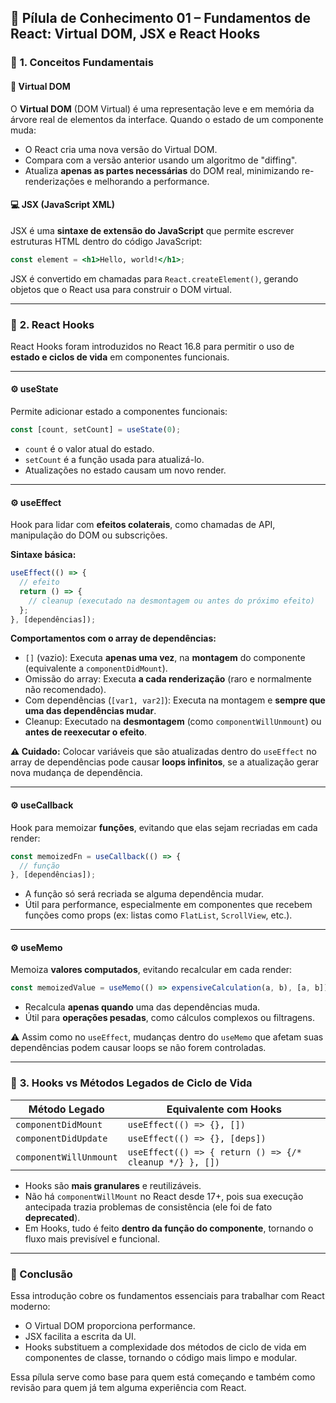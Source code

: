 ## 📘 **Pílula de Conhecimento 01 – Fundamentos de React: Virtual DOM, JSX e React Hooks**

### 🔹 **1. Conceitos Fundamentais**

#### 🧠 Virtual DOM

O **Virtual DOM** (DOM Virtual) é uma representação leve e em memória da árvore real de elementos da interface. Quando o estado de um componente muda:

* O React cria uma nova versão do Virtual DOM.
* Compara com a versão anterior usando um algoritmo de "diffing".
* Atualiza **apenas as partes necessárias** do DOM real, minimizando re-renderizações e melhorando a performance.

#### 💻 JSX (JavaScript XML)

JSX é uma **sintaxe de extensão do JavaScript** que permite escrever estruturas HTML dentro do código JavaScript:

```jsx
const element = <h1>Hello, world!</h1>;
```

JSX é convertido em chamadas para `React.createElement()`, gerando objetos que o React usa para construir o DOM virtual.

---

### 🔹 **2. React Hooks**

React Hooks foram introduzidos no React 16.8 para permitir o uso de **estado e ciclos de vida** em componentes funcionais.

---

#### ⚙️ useState

Permite adicionar estado a componentes funcionais:

```jsx
const [count, setCount] = useState(0);
```

* `count` é o valor atual do estado.
* `setCount` é a função usada para atualizá-lo.
* Atualizações no estado causam um novo render.

---

#### ⚙️ useEffect

Hook para lidar com **efeitos colaterais**, como chamadas de API, manipulação do DOM ou subscrições.

**Sintaxe básica:**

```jsx
useEffect(() => {
  // efeito
  return () => {
    // cleanup (executado na desmontagem ou antes do próximo efeito)
  };
}, [dependências]);
```

**Comportamentos com o array de dependências:**

* `[]` (vazio): Executa **apenas uma vez**, na **montagem** do componente (equivalente a `componentDidMount`).
* Omissão do array: Executa **a cada renderização** (raro e normalmente não recomendado).
* Com dependências (`[var1, var2]`): Executa na montagem e **sempre que uma das dependências mudar**.
* Cleanup: Executado na **desmontagem** (como `componentWillUnmount`) ou **antes de reexecutar o efeito**.

**⚠️ Cuidado:** Colocar variáveis que são atualizadas dentro do `useEffect` no array de dependências pode causar **loops infinitos**, se a atualização gerar nova mudança de dependência.

---

#### ⚙️ useCallback

Hook para memoizar **funções**, evitando que elas sejam recriadas em cada render:

```jsx
const memoizedFn = useCallback(() => {
  // função
}, [dependências]);
```

* A função só será recriada se alguma dependência mudar.
* Útil para performance, especialmente em componentes que recebem funções como props (ex: listas como `FlatList`, `ScrollView`, etc.).

---

#### ⚙️ useMemo

Memoiza **valores computados**, evitando recalcular em cada render:

```jsx
const memoizedValue = useMemo(() => expensiveCalculation(a, b), [a, b]);
```

* Recalcula **apenas quando** uma das dependências muda.
* Útil para **operações pesadas**, como cálculos complexos ou filtragens.

⚠️ Assim como no `useEffect`, mudanças dentro do `useMemo` que afetam suas dependências podem causar loops se não forem controladas.

---

### 🔹 **3. Hooks vs Métodos Legados de Ciclo de Vida**

| Método Legado          | Equivalente com Hooks                                   |
| ---------------------- | ------------------------------------------------------- |
| `componentDidMount`    | `useEffect(() => {}, [])`                               |
| `componentDidUpdate`   | `useEffect(() => {}, [deps])`                           |
| `componentWillUnmount` | `useEffect(() => { return () => {/* cleanup */} }, [])` |

* Hooks são **mais granulares** e reutilizáveis.
* Não há `componentWillMount` no React desde 17+, pois sua execução antecipada trazia problemas de consistência (ele foi de fato **deprecated**).
* Em Hooks, tudo é feito **dentro da função do componente**, tornando o fluxo mais previsível e funcional.

---

### 📌 Conclusão

Essa introdução cobre os fundamentos essenciais para trabalhar com React moderno:

* O Virtual DOM proporciona performance.
* JSX facilita a escrita da UI.
* Hooks substituem a complexidade dos métodos de ciclo de vida em componentes de classe, tornando o código mais limpo e modular.

Essa pílula serve como base para quem está começando e também como revisão para quem já tem alguma experiência com React.

